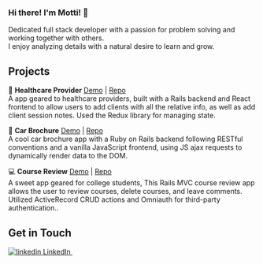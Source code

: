 ### Hi there! I'm Motti! 👋

Dedicated full stack developer with a passion for problem solving and working together with others. 
<br>
I enjoy analyzing details with a natural desire to learn and grow.

## Projects
:hospital: **Healthcare Provider** [Demo](https://youtu.be/3Jy239mGayw) | [Repo](https://github.com/Motti789/healthcare_provider)
</br>
A app geared to healthcare providers, built with a Rails backend and React frontend to allow users to add clients with all the relative info, as well as add client session notes. Used the Redux library for managing state.
</br>

:car: **Car Brochure** [Demo](https://www.youtube.com/watch?v=m8pMAlpeWGc) | [Repo](https://github.com/Motti789/car_api)
</br>
A cool car brochure app with a Ruby on Rails backend following RESTful conventions and a vanilla JavaScript frontend, using JS ajax requests to dynamically render data to the DOM.
</br>

:computer: **Course Review** [Demo](https://www.youtube.com/watch?v=6-BBI8jJbEY) | [Repo](https://github.com/Motti789/rails-course-review)
</br>
A sweet app geared for college students, This Rails MVC course review app allows the user to review courses, delete courses, and leave comments. 
Utilized ActiveRecord CRUD actions and Omniauth for third-party authentication..

## Get in Touch
<p>
  <a href="https://www.linkedin.com/in/motti-wilschanski-7b690323b/" rel="nofollow noreferrer">
    <img src="https://i.stack.imgur.com/gVE0j.png" alt="linkedin"> LinkedIn
  </a> &nbsp; 
</p>



<!--
**Motti789/Motti789** is a ✨ _special_ ✨ repository because its `README.md` (this file) appears on your GitHub profile.

Here are some ideas to get you started:

- 🔭 I’m currently working on ...
- 🌱 I’m currently learning ...
- 👯 I’m looking to collaborate on ...
- 🤔 I’m looking for help with ...
- 💬 Ask me about ...
- 📫 How to reach me: ...
- 😄 Pronouns: ...
- ⚡ Fun fact: ...
-->
